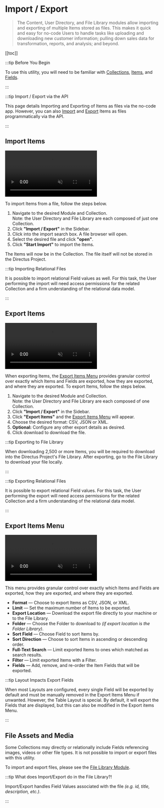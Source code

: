 # Import / Export

> The Content, User Directory, and File Library modules allow importing and exporting of multiple Items stored as files.
> This makes it quick and easy for no-code Users to handle tasks like uploading and downloading new customer
> information; pulling down sales data for transformation, reports, and analysis; and beyond.

[[toc]]

:::tip Before You Begin

To use this utility, you will need to be familiar with [Collections](/getting-started/glossary/#collections),
[Items](/getting-started/glossary/#items), and [Fields](/getting-started/glossary/#fields).

<!--
@TODO Getting Started > Introduction
Link when ready
-->

:::

:::tip Import / Export via the API

This page details Importing and Exporting of Items as files via the no-code app. However, you can also
[Import](/reference/system/utilities/#import-data-from-file) and
[Export](/reference/system/utilities/#export-data-to-a-file) Items as files programmatically via the API.

:::

## Import Items

<video autoplay muted loop controls title="Import Data From a File">
	<source src="" type="video/mp4" />
</video>

To import Items from a file, follow the steps below.

1. Navigate to the desired Module and Collection.\
   Note: the User Directory and File Library are each composed of just one Collection.
2. Click **"Import / Export"** in the Sidebar.
3. Click into the import search box. A file browser will open.
4. Select the desired file and click **"open"**.
5. Click **"Start Import"** to import the Items.

The Items will now be in the Collection. The file itself will not be stored in the Directus Project.

:::tip Importing Relational Files

It is possible to import relational Field values as well. For this task, the User performing the import will need access
permissions for the related Collection and a firm understanding of the relational data model.

<!--
@TODO config > import / export
Add link
-->

:::

## Export Items

<video autoplay muted loop controls title="Export Data to a File">
	<source src="" type="video/mp4" />
</video>

When exporting Items, the [Export Items Menu](#export-items-menu) provides granular control over exactly which Items and
Fields are exported, how they are exported, and where they are exported. To export Items, follow the steps below.

1. Navigate to the desired Module and Collection.\
   Note: the User Directory and File Library are each composed of one Collection.
2. Click **"Import / Export"** in the Sidebar.
3. Click **"Export Items"** and the [Export Items Menu](#export-items-menu) will appear.
4. Choose the desired format: CSV, JSON or XML.
5. **Optional:** Configure any other export details as desired.
6. Click <span mi btn>download</span> to download the file.

:::tip Exporting to File Library

When downloading 2,500 or more Items, you will be required to download into the Directus Project's File Library. After
exporting, go to the File Library to download your file locally.

:::

:::tip Exporting Relational Files

It is possible to export relational Field values. For this task, the User performing the export will need access
permissions for the related Collection and a firm understanding of the relational data model.

<!--@TODO link to config access permissions when ready-->

:::

## Export Items Menu

<video autoplay muted loop controls title="Export Data to a File">
	<source src="" type="video/mp4" />
</video>

This menu provides granular control over exactly which Items and Fields are exported, how they are exported, and where
they are exported.

- **Format** — Choose to export Items as CSV, JSON, or XML.
- **Limit** — Set the maximum number of Items to be exported.
- **Export Location** — Download the export file directly to your machine or to the File Library.
- **Folder** — Choose the Folder to download to _(if export location is the Folder Library)_.
- **Sort Field** — Choose Field to sort Items by.
- **Sort Direction** — Choose to sort Items in ascending or descending order.
- **Full-Text Search** — Limit exported Items to ones which matched as search results.
- **Filter** — Limit exported Items with a Filter.
- **Fields** — Add, remove, and re-order the Item Fields that will be exported.

:::tip Layout Impacts Export Fields

When most Layouts are configured, every single Field will be exported by default and must be manually removed in the
Export Items Menu if unwanted. However, the Table Layout is special. By default, it will export the Fields that are
displayed, but this can also be modified in the Export items Menu.

:::

## File Assets and Media

Some Collections may directly or relationally include Fields referencing images, videos or other file types. It is not
possible to import or export files with this utility.

To import and export files, please see the [File Library Module](/app/file-library/).

:::tip What does Import/Export do in the File Library?!

Import/Export handles Field Values associated with the file _(e.g. id, title, description, etc.)_.

:::
